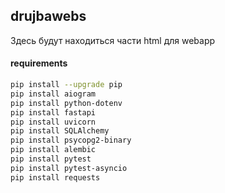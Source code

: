 ## drujbawebs
Здесь будут находиться части html для webapp

#### requirements
```bash
pip install --upgrade pip
pip install aiogram
pip install python-dotenv
pip install fastapi
pip install uvicorn
pip install SQLAlchemy
pip install psycopg2-binary
pip install alembic
pip install pytest
pip install pytest-asyncio
pip install requests
